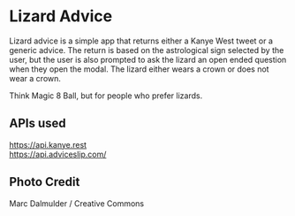 
# Lizard Advice

Lizard advice is a simple app that returns either a Kanye West tweet or a generic advice. The return is based on the astrological sign selected by the user, but the user is also prompted to ask the lizard an open ended question when they open the modal. The lizard either wears a crown or does not wear a crown.

Think Magic 8 Ball, but for people who prefer lizards.

## APIs used

https://api.kanye.rest
<br>
https://api.adviceslip.com/

## Photo Credit

Marc Dalmulder / Creative Commons

